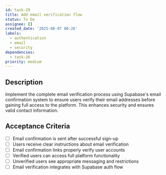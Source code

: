 ```yaml
---
id: task-29
title: Add email verification flow
status: To Do
assignee: []
created_date: '2025-08-07 00:26'
labels:
  - authentication
  - email
  - security
dependencies:
  - task-26
priority: medium
---
```


## Description

Implement the complete email verification process using Supabase's email confirmation system to ensure users verify their email addresses before gaining full access to the platform. This enhances security and ensures valid contact information.

## Acceptance Criteria

- [ ] Email confirmation is sent after successful sign-up
- [ ] Users receive clear instructions about email verification
- [ ] Email confirmation links properly verify user accounts
- [ ] Verified users can access full platform functionality
- [ ] Unverified users see appropriate messaging and restrictions
- [ ] Email verification integrates with Supabase auth flow
